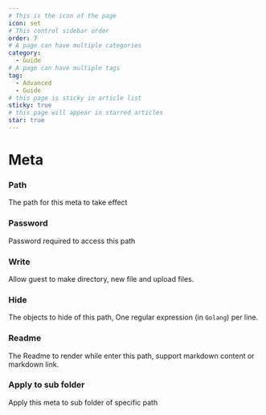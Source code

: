 ```yaml
---
# This is the icon of the page
icon: set
# This control sidebar order
order: 7
# A page can have multiple categories
category:
  - Guide
# A page can have multiple tags
tag:
  - Advanced
  - Guide
# this page is sticky in article list
sticky: true
# this page will appear in starred articles
star: true
---
```


# Meta
### Path
The path for this meta to take effect
### Password
Password required to access this path
### Write
Allow guest to make directory, new file and upload files.
### Hide
The objects to hide of this path, One regular expression (in `Golang`) per line.
### Readme
The Readme to render while enter this path, support markdown content or markdown link.
### Apply to sub folder
Apply this meta to sub folder of specific path
